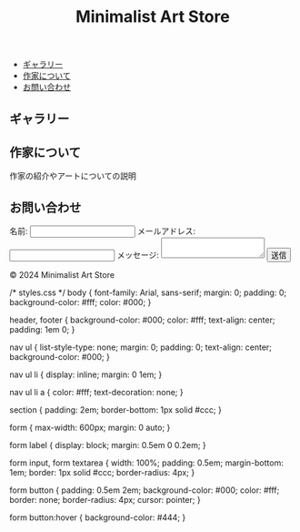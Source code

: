 <!DOCTYPE html>
<html lang="ja">
<head>
    <meta charset="UTF-8">
    <meta name="viewport" content="width=device-width, initial-scale=1.0">
    <title>Minimalist Art Store</title>
    <link rel="stylesheet" href="styles.css">
</head>
<body>
    <header>
        <h1>Minimalist Art Store</h1>
    </header>
    <nav>
        <ul>
            <li><a href="#gallery">ギャラリー</a></li>
            <li><a href="#about">作家について</a></li>
            <li><a href="#contact">お問い合わせ</a></li>
        </ul>
    </nav>
    <section id="gallery">
        <h2>ギャラリー</h2>
        <!-- ここに作品の画像を追加 -->
    </section>
    <section id="about">
        <h2>作家について</h2>
        <p>作家の紹介やアートについての説明</p>
    </section>
    <section id="contact">
        <h2>お問い合わせ</h2>
        <form>
            <label for="name">名前:</label>
            <input type="text" id="name" name="name" required>
            <label for="email">メールアドレス:</label>
            <input type="email" id="email" name="email" required>
            <label for="message">メッセージ:</label>
            <textarea id="message" name="message" required></textarea>
            <button type="submit">送信</button>
        </form>
    </section>
    <footer>
        <p>&copy; 2024 Minimalist Art Store</p>
    </footer>
    <script src="script.js"></script>
</body>
</html>
/* styles.css */
body {
    font-family: Arial, sans-serif;
    margin: 0;
    padding: 0;
    background-color: #fff;
    color: #000;
}

header, footer {
    background-color: #000;
    color: #fff;
    text-align: center;
    padding: 1em 0;
}

nav ul {
    list-style-type: none;
    margin: 0;
    padding: 0;
    text-align: center;
    background-color: #000;
}

nav ul li {
    display: inline;
    margin: 0 1em;
}

nav ul li a {
    color: #fff;
    text-decoration: none;
}

section {
    padding: 2em;
    border-bottom: 1px solid #ccc;
}

form {
    max-width: 600px;
    margin: 0 auto;
}

form label {
    display: block;
    margin: 0.5em 0 0.2em;
}

form input, form textarea {
    width: 100%;
    padding: 0.5em;
    margin-bottom: 1em;
    border: 1px solid #ccc;
    border-radius: 4px;
}

form button {
    padding: 0.5em 2em;
    background-color: #000;
    color: #fff;
    border: none;
    border-radius: 4px;
    cursor: pointer;
}

form button:hover {
    background-color: #444;
}
